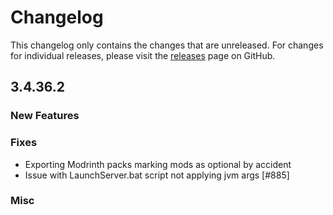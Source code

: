 # Changelog

This changelog only contains the changes that are unreleased. For changes for individual releases, please visit the
[releases](https://github.com/ATLauncher/ATLauncher/releases) page on GitHub.

## 3.4.36.2

### New Features

### Fixes
- Exporting Modrinth packs marking mods as optional by accident
- Issue with LaunchServer.bat script not applying jvm args [#885]

### Misc
